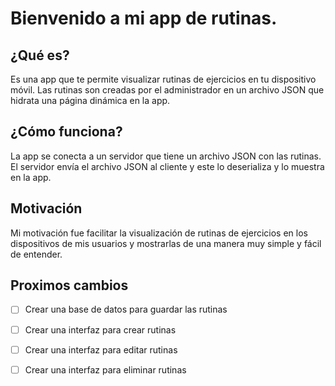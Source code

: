 # Bienvenido a mi app de rutinas. 

## ¿Qué es?
Es una app que te permite visualizar rutinas de ejercicios en tu dispositivo móvil.
Las rutinas son creadas por el administrador en un archivo JSON que hidrata una página dinámica en la app.

## ¿Cómo funciona?
La app se conecta a un servidor que tiene un archivo JSON con las rutinas. El servidor envía el archivo JSON al cliente y este lo deserializa y lo muestra en la app.

## Motivación
Mi motivación fue facilitar la visualización de rutinas de ejercicios en los dispositivos de mis usuarios y mostrarlas de una manera muy simple y fácil de entender.


## Proximos cambios
- [ ] Crear una base de datos para guardar las rutinas
- [ ] Crear una interfaz para crear rutinas
- [ ] Crear una interfaz para editar rutinas
- [ ] Crear una interfaz para eliminar rutinas

